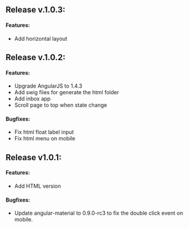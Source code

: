 ## Release v.1.0.3:

#### Features:

 - Add horizontal layout 


## Release v.1.0.2:

#### Features:

 - Upgrade AngularJS to 1.4.3
 - Add swig fiies for generate the html folder
 - Add inbox app
 - Scroll page to top when state change

#### Bugfixes:

 - Fix html float label input
 - Fix html menu on mobile



## Release v1.0.1:

#### Features:

 - Add HTML version

#### Bugfixes:

 - Update angular-material to 0.9.0-rc3 to fix the double click event on mobile.
